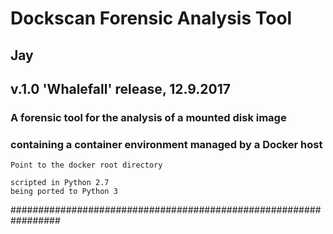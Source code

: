 
#	Dockscan Forensic Analysis Tool
##	Jay
##	v.1.0 'Whalefall' release, 12.9.2017

###	A forensic tool for the analysis of a mounted disk image
###	containing a container environment managed by a Docker host

	Point to the docker root directory

	scripted in Python 2.7
  	being ported to Python 3

#################################################################
